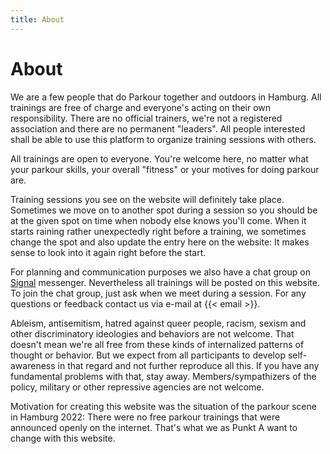 ```yaml
---
title: About
---
```

# About
We are a few people that do Parkour together and outdoors in Hamburg. All trainings are free of charge and everyone's acting on their own responsibility. There are no official trainers, we're not a registered association and there are no permanent "leaders". All people interested shall be able to use this platform to organize training sessions with others.

All trainings are open to everyone. You're welcome here, no matter what your parkour skills, your overall "fitness" or your motives for doing parkour are.

Training sessions you see on the website will definitely take place. Sometimes we move on to another spot during a session so you should be at the given spot on time when nobody else knows you'll come. When it starts raining rather unexpectedly right before a training, we sometimes change the spot and also update the entry here on the website: It makes sense to look into it again right before the start.

For planning and communication purposes we also have a chat group on [Signal](https://signal.org/) messenger. Nevertheless all trainings will be posted on this website. To join the chat group, just ask when we meet during a session. For any questions or feedback contact us via e-mail at {{< email >}}.

Ableism, antisemitism, hatred against queer people, racism, sexism and other discriminatory ideologies and behaviors are not welcome. That doesn't mean we're all free from these kinds of internalized patterns of thought or behavior. But we expect from all participants to develop self-awareness in that regard and not further reproduce all this. If you have any fundamental problems with that, stay away. Members/sympathizers of the policy, military or other repressive agencies are not welcome.

Motivation for creating this website was the situation of the parkour scene in Hamburg 2022: There were no free parkour trainings that were announced openly on the internet. That's what we as Punkt A want to change with this website.
